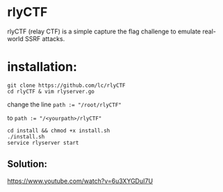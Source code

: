 # rlyCTF
rlyCTF (relay CTF) is a simple capture the flag challenge to emulate real-world SSRF attacks. 

# installation:
```
git clone https://github.com/lc/rlyCTF
cd rlyCTF & vim rlyserver.go
```
change the line 
`path := "/root/rlyCTF"`

to 
`path := "/<yourpath>/rlyCTF"`


```
cd install && chmod +x install.sh
./install.sh
service rlyserver start
```

## Solution:
https://www.youtube.com/watch?v=6u3XYGDuI7U
